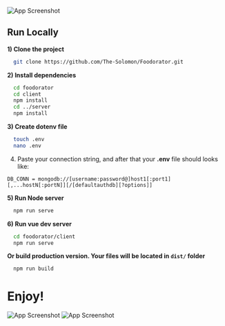 ![App Screenshot](https://s1.hostingkartinok.com/uploads/images/2022/01/2d20913e1702ee4fd3618e0f72998aaa.png)
## Run Locally
**1) Clone the project**

```bash
  git clone https://github.com/The-Solomon/Foodorator.git
```

**2) Install dependencies**
```bash
  cd foodorator
  cd client 
  npm install
  cd ../server
  npm install
```
**3) Create dotenv file**
```bash
  touch .env
  nano .env
```
4) Paste your connection string, and after that your **.env** file should looks like:
```
DB_CONN = mongodb://[username:password@]host1[:port1][,...hostN[:portN]][/[defaultauthdb][?options]]
```
**5) Run Node server**
```bash
  npm run serve
```
**6) Run vue dev server** 
```bash
  cd foodorator/client
  npm run serve
```
**Or build production version. Your files will be located in `dist/` folder**
```
  npm run build
```
# Enjoy!

![App Screenshot](https://s1.hostingkartinok.com/uploads/images/2022/01/ebeafa38820c93de2075bf11fc899a7a.png)
![App Screenshot](https://s1.hostingkartinok.com/uploads/images/2022/01/7e3d5200235b171c445d6b46dc2674ab.png)